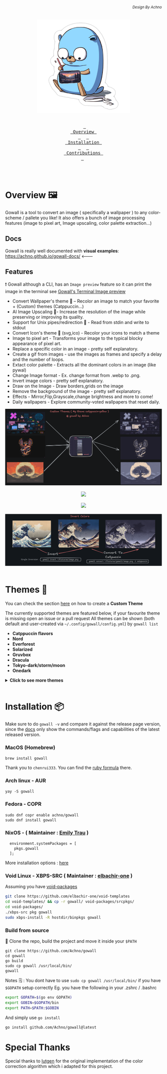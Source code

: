 ###### *<div align = right><sub>Design By Achno</sub></div>*
<div align = center><img src="assets/go-sticker-overlay-small.png"><br><br>

&ensp;[<kbd> <br> Overview <br> </kbd>](#overview-framed_picture)&ensp;
&ensp;[<kbd> <br> Installation <br> </kbd>](#installation-package)&ensp;
&ensp;[<kbd> <br> Contributions <br> </kbd>](#contributions-handshake)&ensp;
<br><br><br><br></div>

# Overview :framed_picture:

Gowall is a tool to convert an image ( specifically a wallpaper ) to any color-scheme / pallete you like!
It also offers a bunch of image processing features (image to pixel art, Image upscaling, color palette extraction...)

## Docs 
Gowall is really well documented with **visual examples**: https://achno.github.io/gowall-docs/ <---

## Features 

❗ Gowall although a CLI, has an `Image preview` feature so it can print the image in the terminal see [Gowall's Terminal Image preview](https://achno.github.io/gowall-docs/#image-preview)

- Convert Wallpaper's theme 👾 – Recolor an image to match your favorite + (Custom) themes (Catppuccin...)
- AI Image Upscaling 👾- Increase the resolution of the image while preserving or improving its quality.
- Support for Unix pipes/redirection 👾 - Read from stdin and write to stdout
- Convert Icon's theme 👾 (svg,ico) - Recolor your icons to match a theme
- Image to pixel art - Transforms your image to the typical blocky appearance of pixel art.
- Replace a specific color in an image - pretty self explanatory.
- Create a gif from images - use the images as frames and specify a delay and the number of loops.
- Extact color palette - Extracts all the dominant colors in an image (like pywal)
- Change Image format - Ex. change format from .webp to .png.
- Invert image colors - pretty self explanatory.
- Draw on the Image - Draw borders,grids on the image
- Remove the background of the image - pretty self explanatory.
- Effects - Mirror,Flip,Grayscale,change brightness and more to come!
- Daily wallpapers - Explore community-voted wallpapers that reset daily.



<div align = center><img src="assets/custom.png"><br><br>

<div align = center><img src="https://github.com/user-attachments/assets/4029e2b7-b8fd-4738-9334-20a6d01872c7"><br><br>

<div align = center><img src="https://github.com/user-attachments/assets/c9ee11ae-ec99-4371-9daf-e98a66dc9db7"><br><br> <div>

<div align = center><img src="assets/invert.png"><br><br> <div>

<div align = left>
  
# Themes :art:

You can check the section [here](https://achno.github.io/gowall-docs/themes) on how to create a **Custom Theme**

The currently supported themes are featured below, if your favourite theme is missing open an issue or a pull request
All themes can be shown (both default and user-created via `~/.config/gowall/config.yml`) by `gowall list`

- **Catppuccin flavors**
- **Nord**
- **Everforest**
- **Solarized**
- **Gruvbox**
- **Dracula**
- **Tokyo-dark/storm/moon**
- **Onedark**
<details>
  <summary><strong>Click to see more themes</strong></summary>
  <ul>
    <li><strong>Material</strong></li>
    <li><strong>Atom One Light</strong></li>
    <li><strong>Sweet</strong></li>
    <li><strong>Synthwave 84</strong></li>
    <li><strong>Atom Dark</strong></li>
    <li><strong>Oceanic Next</strong></li>
    <li><strong>Shades of Purple</strong></li>
    <li><strong>Arc Dark</strong></li>
    <li><strong>Sunset Aurant</strong></li>
    <li><strong>Sunset Saffron</strong></li>
    <li><strong>Sunset Tangerine</strong></li>
    <li><strong>Cyberpunk</strong></li>
    <li><strong>Night Owl</strong></li>
    <li><strong>Github Light (black & white)</strong></li>
   
  </ul>
</details>

<br>


   

# Installation :package:

Make sure to do `gowall -v` and compare it against the release page version, since the [docs](https://achno.github.io/gowall-docs/installation) only show the commands/flags and capabilities of the latest released version.

### MacOS (Homebrew)

```
brew install gowall
```
Thank you to `chenrui333`. You can find the [ruby formula](https://github.com/Homebrew/homebrew-core/blob/b86ea8e19ae7bf087fab8e2d56cd623eec1e1cf9/Formula/g/gowall.rb) there.

### Arch linux - AUR

```
yay -S gowall
```
### Fedora - COPR
```
sudo dnf copr enable achno/gowall
sudo dnf install gowall
```

### NixOS - ( Maintainer : [Emily Trau](https://github.com/emilytrau) )

```
  environment.systemPackages = [
    pkgs.gowall
  ];
```
More installation options : [here](https://search.nixos.org/packages?channel=24.05&from=0&size=50&sort=relevance&type=packages&query=gowall)

### Void Linux - XBPS-SRC ( Maintainer : [elbachir-one](https://github.com/elbachir-one/)  ) 

Assuming you have [void-packages](https://github.com/void-linux/void-packages)

```bash
git clone https://github.com/elbachir-one/void-templates
cd void-templates/ && cp -r gowall/ void-packages/srcpkgs/
cd void-packages/
./xbps-src pkg gowall
sudo xbps-install -R hostdir/binpkgs gowall
```

### Build from source

🔨 Clone the repo, build the project and move it inside your `$PATH`

```
git clone https://github.com/Achno/gowall
cd gowall
go build
sudo cp gowall /usr/local/bin/
gowall
```

Notes 🗒️ : You dont have to use `sudo cp gowall /usr/local/bin/` if you have `$GOPATH` setup correctly
Eg. you have the following in your .zshrc / .bashrc
```bash
export GOPATH=$(go env GOPATH)
export GOBIN=$GOPATH/bin
export PATH=$PATH:$GOBIN
```
And simply use `go install`
```bash
go install github.com/Achno/gowall@latest
```

 
# Special Thanks

Special thanks to [lutgen](https://github.com/ozwaldorf/lutgen-rs) for the original implementation of the color correction algorithm which i adapted for this project.
